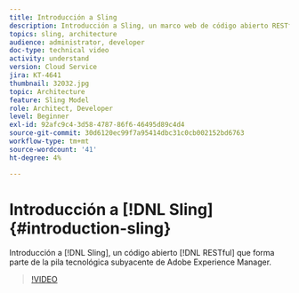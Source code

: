 ```yaml
---
title: Introducción a Sling
description: Introducción a Sling, un marco web de código abierto RESTful que forma parte del conjunto de tecnología subyacente de Adobe Experience Manager.
topics: sling, architecture
audience: administrator, developer
doc-type: technical video
activity: understand
version: Cloud Service
jira: KT-4641
thumbnail: 32032.jpg
topic: Architecture
feature: Sling Model
role: Architect, Developer
level: Beginner
exl-id: 92afc9c4-3d58-4787-86f6-46495d89c4d4
source-git-commit: 30d6120ec99f7a95414dbc31c0cb002152bd6763
workflow-type: tm+mt
source-wordcount: '41'
ht-degree: 4%

---
```


# Introducción a [!DNL Sling] {#introduction-sling}

Introducción a [!DNL Sling], un código abierto [!DNL RESTful] que forma parte de la pila tecnológica subyacente de Adobe Experience Manager.

>[!VIDEO](https://video.tv.adobe.com/v/32032?quality=12&learn=on)
